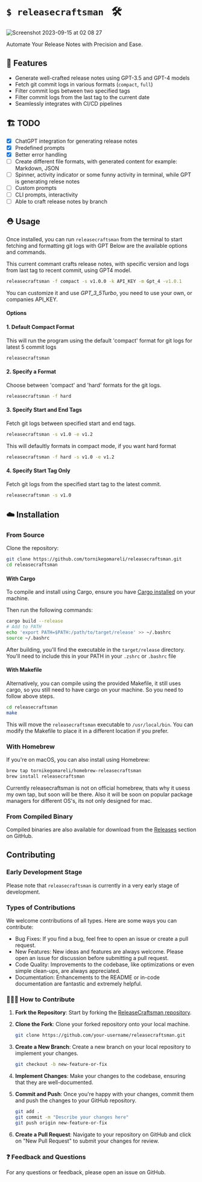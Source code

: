 # `$ releasecraftsman ` 🛠

![Screenshot 2023-09-15 at 02 08 27](https://github.com/tornikegomareli/release-craftsman/assets/24585160/fa9250fd-18b4-4d3b-971a-a7ccac629466)

Automate Your Release Notes with Precision and Ease.

## 🎁 Features

- Generate well-crafted release notes using GPT-3.5 and GPT-4 models
- Fetch git commit logs in various formats (`compact`, `full`)
- Filter commit logs between two specified tags
- Filter commit logs from the last tag to the current date
- Seamlessly integrates with CI/CD pipelines

## 🏗️ TODO

- [x] ChatGPT integration for generating release notes
- [x] Predefined prompts
- [x] Better error handling
- [ ] Create different file formats, with generated content for example: Markdown, JSON
- [ ] Spinner, activity indicator or some funny activity in terminal, while GPT is generating relese notes
- [ ] Custom prompts
- [ ] CLI prompts, interactivity
- [ ] Able to craft release notes by branch

## ⛑️ Usage

Once installed, you can run `releasecraftsman` from the terminal to start fetching and formatting git logs with GPT
Below are the available options and commands.

This current commant crafts release notes, with specific version and logs from last tag to recent commit, using GPT4 model.
```bash
releasecraftsman -f compact -s v1.0.0 -k API_KEY -m Gpt_4 -v1.0.1 
```

You can customize it and use *GPT_3_5Turbo*, you need to use your own, or companies API_KEY.

#### Options
#### 1. Default Compact Format

This will run the program using the default 'compact' format for git logs for latest 5 commit logs

```bash
releasecraftsman
```

#### 2. Specify a Format
Choose between 'compact' and 'hard' formats for the git logs.
```bash
releasecraftsman -f hard
```
#### 3. Specify Start and End Tags
Fetch git logs between specified start and end tags.

```bash
releasecraftsman -s v1.0 -e v1.2
```
This will defaultly formats in compact mode, if you want hard format

```bash
releasecraftsman -f hard -s v1.0 -e v1.2
```

#### 4. Specify Start Tag Only
Fetch git logs from the specified start tag to the latest commit.

```bash
releasecraftsman -s v1.0
```

## ☁️ Installation

### From Source

Clone the repository:

```bash
git clone https://github.com/tornikegomareli/releasecraftsman.git
cd releasecraftsman
```

#### With Cargo

To compile and install using Cargo, ensure you have [Cargo installed](https://doc.rust-lang.org/cargo/getting-started/installation.html) on your machine. 

Then run the following commands:
```bash
cargo build --release
# Add to PATH
echo 'export PATH=$PATH:/path/to/target/release' >> ~/.bashrc
source ~/.bashrc
```

After building, you'll find the executable in the `target/release` directory. You'll need to include this in your PATH in your `.zshrc` or `.bashrc` file

#### With Makefile

Alternatively, you can compile using the provided Makefile, it still uses cargo, so you still need to have cargo on your machine.
So you need to follow above steps.

```bash
cd releasecraftsman
make
```

This will move the `releasecraftsman` executable to `/usr/local/bin`. You can modify the Makefile to place it in a different location if you prefer.

### With Homebrew

If you're on macOS, you can also install using Homebrew:

```bash
brew tap tornikegomareli/homebrew-releasecraftsman
brew install releasecraftsman
```

Currently releasecraftsman is not on official homebrew, thats why it usess my own tap, but soon will be there.
Also it will be soon on popular package managers for different OS's, its not only designed for mac.

### From Compiled Binary

Compiled binaries are also available for download from the [Releases](https://github.com/tornikegomareli/release-craftsman/releases) section on GitHub.

## Contributing

### Early Development Stage

Please note that `releasecraftsman` is currently in a very early stage of development. 

### Types of Contributions

We welcome contributions of all types. Here are some ways you can contribute:

- Bug Fixes: If you find a bug, feel free to open an issue or create a pull request.
- New Features: New ideas and features are always welcome. Please open an issue for discussion before submitting a pull request.
- Code Quality: Improvements to the codebase, like optimizations or even simple clean-ups, are always appreciated.
- Documentation: Enhancements to the README or in-code documentation are fantastic and extremely helpful.

### 🧑‍🤝‍🧑 How to Contribute

1. **Fork the Repository**: Start by forking the [ReleaseCraftsman repository](https://github.com/tornikegomareli/releasecraftsman).

2. **Clone the Fork**: Clone your forked repository onto your local machine.

    ```bash
    git clone https://github.com/your-username/releasecraftsman.git
    ```

3. **Create a New Branch**: Create a new branch on your local repository to implement your changes.

    ```bash
    git checkout -b new-feature-or-fix
    ```

4. **Implement Changes**: Make your changes to the codebase, ensuring that they are well-documented.

5. **Commit and Push**: Once you're happy with your changes, commit them and push the changes to your GitHub repository.

    ```bash
    git add .
    git commit -m "Describe your changes here"
    git push origin new-feature-or-fix
    ```

6. **Create a Pull Request**: Navigate to your repository on GitHub and click on "New Pull Request" to submit your changes for review.

### ❓ Feedback and Questions

For any questions or feedback, please open an issue on GitHub. 
